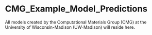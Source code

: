 # CMG_Example_Model_Predictions
All models created by the Computational Materials Group (CMG) at the University of Wisconsin-Madison (UW-Madison) will reside here. 
